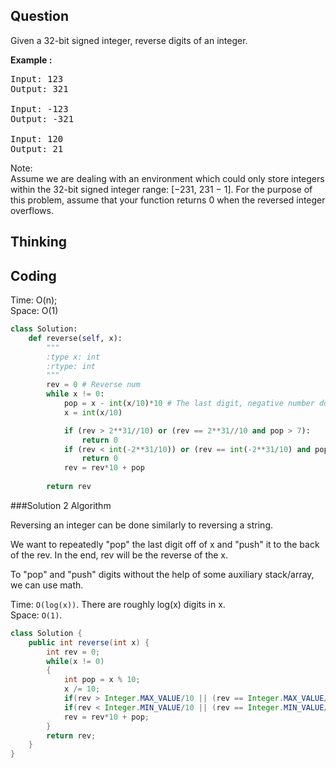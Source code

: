 ## Question
Given a 32-bit signed integer, reverse digits of an integer.

**Example :**   
<pre>
Input: 123
Output: 321

Input: -123
Output: -321

Input: 120
Output: 21
</pre>

Note:<br>
Assume we are dealing with an environment which could only store integers within the 32-bit signed integer range: [−231,  231 − 1]. For the purpose of this problem, assume that your function returns 0 when the reversed integer overflows.

## Thinking


## Coding
Time: O(n);<br>
Space: O(1)

```python
class Solution:
    def reverse(self, x):
        """
        :type x: int
        :rtype: int
        """
        rev = 0 # Reverse num
        while x != 0:
            pop = x - int(x/10)*10 # The last digit, negative number does not allow // and % operator
            x = int(x/10)

            if (rev > 2**31//10) or (rev == 2**31//10 and pop > 7):
                return 0
            if (rev < int(-2**31/10)) or (rev == int(-2**31/10) and pop < -8):
                return 0
            rev = rev*10 + pop
            
        return rev
```

###Solution 2
Algorithm

Reversing an integer can be done similarly to reversing a string.<br>

We want to repeatedly "pop" the last digit off of x and "push" it to the back of the rev. In the end, rev will be the reverse of the x.<br>

To "pop" and "push" digits without the help of some auxiliary stack/array, we can use math.<br>

Time: `O(log(x))`. There are roughly log(x) digits in x.<br>
Space: `O(1)`.

```Java
class Solution {
    public int reverse(int x) {
        int rev = 0;
        while(x != 0)
        {
            int pop = x % 10;
            x /= 10;
            if(rev > Integer.MAX_VALUE/10 || (rev == Integer.MAX_VALUE/10 && pop > 7)) return 0;
            if(rev < Integer.MIN_VALUE/10 || (rev == Integer.MIN_VALUE/10 && pop < -8)) return 0;
            rev = rev*10 + pop;
        }
        return rev;
    }
}
```
